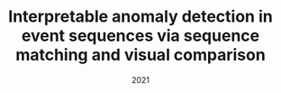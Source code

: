---
title: "Interpretable anomaly detection in event sequences via sequence matching and visual comparison"
collection: publications
excerpt: 'Shunan Guo, Zhuochen Jin, Fuling Sun, Jingwen Li, Zhaorui Li, Yang Shi, and Nan Cao'
date: 2021
citation: 'Shunan Guo, Zhuochen Jin, Fuling Sun, Jingwen Li, Zhaorui Li, Yang Shi, and Nan Cao, Vinci: An Intelligent Graphic Design System for Generating Advertising Posters, submitted to ACM SIGCHI, 2020'
---
